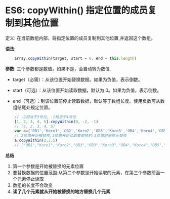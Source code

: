 # ES6: copyWithin() 指定位置的成员复制到其他位置

定义: 在当前数组内部，将指定位置的成员复制到其他位置,并返回这个数组。

**语法**:

```js
    array.copyWithin(target, start = 0, end = this.length)
```


**参数**:
三个参数都是数值，如果不是，会自动转为数值.

* target（必需）：从该位置开始替换数据。如果为负值，表示倒数。

* start（可选）：从该位置开始读取数据，默认为 0。如果为负值，表示倒数。

* end（可选）：到该位置前停止读取数据，默认等于数组长度。使用负数可从数组结尾处规定位置。

```js
    // -2相当于3号位，-1相当于4号位
    [1, 2, 3, 4, 5].copyWithin(0, -2, -1)
    // [4, 2, 3, 4, 5]
    var a=['OB1','Koro1','OB2','Koro2','OB3','Koro3','OB4','Koro4','OB5','Koro5']
    // 2位置开始被替换,3位置开始读取要替换的 5位置前面停止替换
    a.copyWithin(2,3,5)
    // ["OB1","Koro1","Koro2","OB3","OB3","Koro3","OB4","Koro4","OB5","Koro5"] 
```

**总结**

1. 第一个参数是开始被替换的元素位置
2. 要替换数据的位置范围:从第二个参数是开始读取的元素，在第三个参数前面一个元素停止读取
3. 数组的长度不会改变
4. **读了几个元素就从开始被替换的地方替换几个元素**